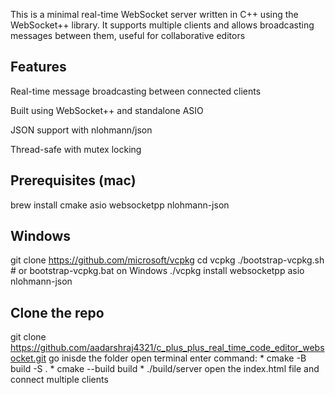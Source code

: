 This is a minimal real-time WebSocket server written in C++ using the WebSocket++ library. It supports multiple clients and allows broadcasting messages between them, useful for collaborative editors


## Features
  Real-time message broadcasting between connected clients
  
  Built using WebSocket++ and standalone ASIO
  
  JSON support with nlohmann/json
  
  Thread-safe with mutex locking

## Prerequisites (mac)
  brew install cmake asio websocketpp nlohmann-json

## Windows
  git clone https://github.com/microsoft/vcpkg
  cd vcpkg
  ./bootstrap-vcpkg.sh  # or bootstrap-vcpkg.bat on Windows
  ./vcpkg install websocketpp asio nlohmann-json


## Clone the repo
  git clone https://github.com/aadarshraj4321/c_plus_plus_real_time_code_editor_websocket.git
    go inisde the folder
    open terminal
    enter command:
      * cmake -B build -S .
      * cmake --build build
      * ./build/server
    open the index.html file and connect multiple clients

